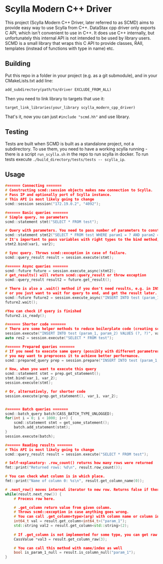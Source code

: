 # Scylla Modern C++ Driver
This project (Scylla Modern C++ Driver, later referred to as SCMD) aims to provide easy way to use Scylla from C++. DataStax cpp driver only exports C API, which isn't convenient to use in C++. It does use C++ internally, but unfortunately this internal API is not intended to be used by library users. SCMD is a small library that wraps this C API to provide classes, RAII, templates (instead of functions with type in name) etc.

## Building
Put this repo in a folder in your project (e.g. as a git submodule), and in your CMakeLists.txt add line:
```
add_subdirectory(path/to/driver EXCLUDE_FROM_ALL)
```
Then you need to link library to targets that use it:
```
target_link_libraries(your_library scylla_modern_cpp_driver)
```

That's it, now you can just `#include "scmd.hh"` and use library.

## Testing
Tests are built when SCMD is built as a standalone project, not a subdirectory. To use them, you need to have a working scylla running - there is a script `run_scylla.sh` in the repo to run scylla in docker. To run tests execute  `./build_directory/tests/tests -- scylla_ip`.

## Usage
```C++
#====== Connecting =======
# Constructing scmd::session objects makes new connection to Scylla.
# Pass IP and optionally port of Scylla instance.
# This API is most likely going to change
scmd::session session("172.19.0.2", "4092");

#====== Basic queries =======
# Simple query, no parameters
scmd::statement stmt("SELECT * FROM test");

# Query with parameters. You need to pass number of parameters to constructor
scmd::statement stmt2("SELECT * FROM test WHERE param1 = ? AND param2 = ?", 2);
# It's important to pass variables with right types to the bind method, otherwise query will fail.
stmt2.bind(var1, var2);

# Sync query. Throws scmd::exception in case of failure.
scmd::query_result result = session.execute(stmt);

#====== Async queries =======
scmd::future future = session.execute_async(stmt2);
# get_results() will return scmd::query_result or throw exception
scmd::query_result result2 = future.get_result();

# There is also a .wait() method if you don't need results, e.g. in INSERT query,
# or you just want to wait for query to end, and get the result later.
scmd::future future2 = session.execute_async("INSERT INTO test (param_1, param_2) VALUES (?, ?)", var1, var2);
future2.wait();

#You can check if query is finished
future2.is_ready();

#====== Shorter code =======
# There are some helper methods to reduce boilerplate code (creating scmd::statement manually)
session.execute("INSERT INTO test (param_1, param_2) VALUES (?, ?)", var1, var2);
auto res2 = session.execute("SELECT * FROM test");

#====== Prepared queries =======
# If you need to execute same query (possibly with different parametrers) multiple times,
# you may want to preprocess it to achieve better performance.
scmd::prepared_query prep = session.prepare("INSERT INTO test (param_1, param_2) VALUES (?, ?)");

# Now, when you want to execute this query
scmd::statement stmt = prep.get_statement();
stmt.bind(var_1, var_2);
session.execute(stmt);

# Or, alternatively, for shorter code
session.execute(prep.get_statement(), var_1, var_2);


#====== Batch queries =======
scmd::batch_query batch(CASS_BATCH_TYPE_UNLOGGED);
for(int i = 0; i < 1000; i++) {
	scmd::statement stmt = get_some_statement();
	batch.add_statement(stmt);
}
session.execute(batch);

#====== Reading results =======
# This API is most likely going to change
scmd::query_result result = session.execute("SELECT * FROM test");

# Self-explanatory: .row_count() returns how many rows were returned
fmt::print("Returned rows: %d\n", result.row_count());

# You can check what column is in which place.
fmt::print("Name of column 0: %s\n", result.get_column_name(0));

# .next_row() moves internal iterator to new row. Returns false if there are no more rows
while(result.next_row()) {
	# Process row here.

	# .get_column return value from given column.
	# Throws scmd::exception in case anything goes wrong.
	# You can call .get_column<type>(arg) with column name or column index.
	int64_t val = result.get_column<int64_t>("param_1");
	std::string val2 = result.get_column<std::string>(2);
	
	# If .get_column is not implemented for some type, you can get raw value.
	CassValue *val3 = result.get_column_raw(3);

	# You can call this method with name/index as well
	bool is_param_1_null = result.is_column_null("param_1");
}
```
